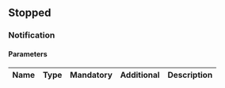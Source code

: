 ## Stopped


### Notification

#### Parameters

|Name|Type|Mandatory|Additional|Description|
|:---|:---|:--------|:---------|:----------|
